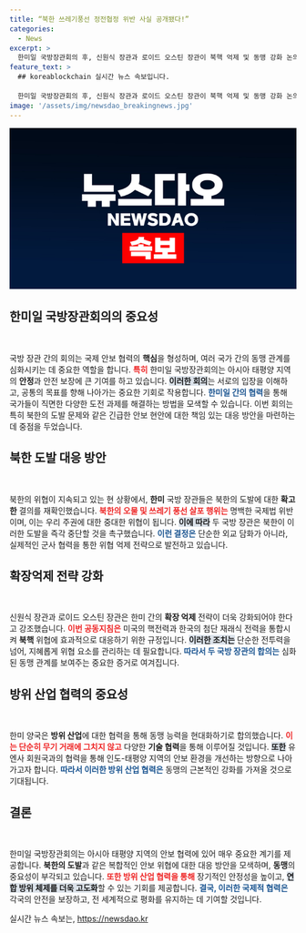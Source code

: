 ```yaml
---
title: “북한 쓰레기풍선 정전협정 위반 사실 공개됐다!”
categories:
  - News
excerpt: >
  한미일 국방장관회의 후, 신원식 장관과 로이드 오스틴 장관이 북핵 억제 및 동맹 강화 논의를 강화하며 북한의 도발 중단을 촉구했습니다. 한미 양국의 군사협력과 국제사회와의 공조가 더욱 주목받고 있습니다!
feature_text: >
  ## koreablockchain 실시간 뉴스 속보입니다.

  한미일 국방장관회의 후, 신원식 장관과 로이드 오스틴 장관이 북핵 억제 및 동맹 강화 논의를 강화하며 북한의 도발 중단을 촉구했습니다. 한미 양국의 군사협력과 국제사회와의 공조가 더욱 주목받고 있습니다!
image: '/assets/img/newsdao_breakingnews.jpg'
---
```


<p><img src="/assets/img/newsdao_breakingnews.jpg" alt="koreablockchain 속보" /></p>

<h2 data-ke-size="size26">한미일 국방장관회의의 중요성</h2>

<p data-ke-size="size16">&nbsp;</p>

<p>국방 장관 간의 회의는 국제 안보 협력의 <b>핵심</b>을 형성하며, 여러 국가 간의 동맹 관계를 심화시키는 데 중요한 역할을 합니다. <b><span style="color: #ee2323;">특히</span></b> 한미일 국방장관회의는 아시아 태평양 지역의 <b>안정</b>과 안전 보장에 큰 기여를 하고 있습니다. <b><span style="background-color: #21538527;">이러한 회의</span></b>는 서로의 입장을 이해하고, 공통의 목표를 향해 나아가는 중요한 기회로 작용합니다. <b><span style="color: #1a5490;">한미일 간의 협력</span></b>을 통해 국가들이 직면한 다양한 도전 과제를 해결하는 방법을 모색할 수 있습니다. 이번 회의는 특히 북한의 도발 문제와 같은 긴급한 안보 현안에 대한 책임 있는 대응 방안을 마련하는 데 중점을 두었습니다. </p>

<h2 data-ke-size="size26">북한 도발 대응 방안</h2>

<p data-ke-size="size16">&nbsp;</p>

<p>북한의 위협이 지속되고 있는 현 상황에서, <b>한미</b> 국방 장관들은 북한의 도발에 대한 <b>확고한</b> 결의를 재확인했습니다. <b><span style="color: #ee2323;">북한의 오물 및 쓰레기 풍선 살포 행위는</span></b> 명백한 국제법 위반이며, 이는 우리 주권에 대한 중대한 위협이 됩니다. <b><span style="background-color: #21538527;">이에 따라</span></b> 두 국방 장관은 북한이 이러한 도발을 즉각 중단할 것을 촉구했습니다. <b><span style="color: #1a5490;">이런 결정은</span></b> 단순한 외교 담화가 아니라, 실제적인 군사 협력을 통한 위협 억제 전략으로 발전하고 있습니다.</p>

<h2 data-ke-size="size26">확장억제 전략 강화</h2>

<p data-ke-size="size16">&nbsp;</p>

<p>신원식 장관과 로이드 오스틴 장관은 한미 간의 <b>확장 억제</b> 전략이 더욱 강화되어야 한다고 강조했습니다. <b><span style="color: #ee2323;">이번 공동지침은</span></b> 미국의 핵전력과 한국의 첨단 재래식 전력을 통합시켜 <b>북핵</b> 위협에 효과적으로 대응하기 위한 규정입니다. <b><span style="background-color: #21538527;">이러한 조치는</span></b> 단순한 전투력을 넘어, 지혜롭게 위협 요소를 관리하는 데 필요합니다. <b><span style="color: #1a5490;">따라서 두 국방 장관의 합의는</span></b> 심화된 동맹 관계를 보여주는 중요한 증거로 여겨집니다.</p>

<h2 data-ke-size="size26">방위 산업 협력의 중요성</h2>

<p data-ke-size="size16">&nbsp;</p>

<p>한미 양국은 <b>방위 산업</b>에 대한 협력을 통해 동맹 능력을 현대화하기로 합의했습니다. <b><span style="color: #ee2323;">이는 단순히 무기 거래에 그치지 않고</span></b> 다양한 <b>기술 협력</b>을 통해 이루어질 것입니다. <b><span style="background-color: #21538527;">또한</span></b> 유엔사 회원국과의 협력을 통해 인도-태평양 지역의 안보 환경을 개선하는 방향으로 나아가고자 합니다. <b><span style="color: #1a5490;">따라서 이러한 방위 산업 협력은</span></b> 동맹의 근본적인 강화를 가져올 것으로 기대됩니다.</p>

<h2 data-ke-size="size26">결론</h2>

<p data-ke-size="size16">&nbsp;</p>

<p>한미일 국방장관회의는 아시아 태평양 지역의 안보 협력에 있어 매우 중요한 계기를 제공합니다. <b>북한의 도발</b>과 같은 복합적인 안보 위협에 대한 대응 방안을 모색하며, <b>동맹</b>의 중요성이 부각되고 있습니다. <b><span style="color: #ee2323;">또한 방위 산업 협력을 통해</span></b> 장기적인 안정성을 높이고, <b><span style="background-color: #21538527;">연합 방위 체제를 더욱 고도화</span></b>할 수 있는 기회를 제공합니다. <b><span style="color: #1a5490;">결국, 이러한 국제적 협력은</span></b> 각국의 안전을 보장하고, 전 세계적으로 평화를 유지하는 데 기여할 것입니다.</p>
실시간 뉴스 속보는, <a href="https://newsdao.kr" rel="dofollow">https://newsdao.kr</a>


